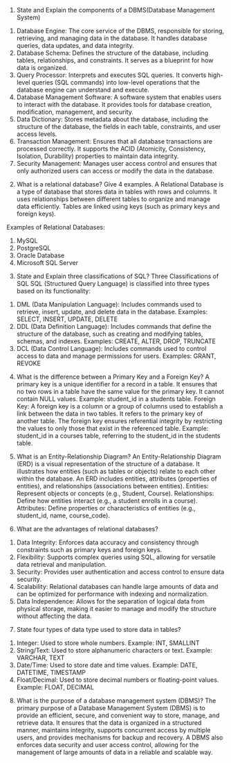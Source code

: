 1. State and Explain the components of a DBMS(Database Management System)
1) Database Engine: The core service of the DBMS, responsible for storing, retrieving, and managing data in the database. It handles database queries, data updates, and data integrity.
2) Database Schema: Defines the structure of the database, including tables, relationships, and constraints. It serves as a blueprint for how data is organized.
3) Query Processor: Interprets and executes SQL queries. It converts high-level queries (SQL commands) into low-level operations that the database engine can understand and execute.
4) Database Management Software: A software system that enables users to interact with the database. It provides tools for database creation, modification, management, and security.
5) Data Dictionary: Stores metadata about the database, including the structure of the database, the fields in each table, constraints, and user access levels.
6) Transaction Management: Ensures that all database transactions are processed correctly. It supports the ACID (Atomicity, Consistency, Isolation, Durability) properties to maintain data integrity.
7) Security Management: Manages user access control and ensures that only authorized users can access or modify the data in the database.

2. What is a relational database? Give 4 examples.
A Relational Database is a type of database that stores data in tables with rows and columns. It uses relationships between different tables to organize and manage data efficiently. Tables are linked using keys (such as primary keys and foreign keys).

Examples of Relational Databases:
1) MySQL
2) PostgreSQL
3) Oracle Database
4) Microsoft SQL Server

3. State and Explain three classifications of SQL?
Three Classifications of SQL
SQL (Structured Query Language) is classified into three types based on its functionality:
1) DML (Data Manipulation Language):
Includes commands used to retrieve, insert, update, and delete data in the database.
Examples: SELECT, INSERT, UPDATE, DELETE
2) DDL (Data Definition Language):
Includes commands that define the structure of the database, such as creating and modifying tables, schemas, and indexes.
Examples: CREATE, ALTER, DROP, TRUNCATE
3) DCL (Data Control Language):
Includes commands used to control access to data and manage permissions for users.
Examples: GRANT, REVOKE


4. What is the difference between a Primary Key and a Foreign Key?
A primary key is a unique identifier for a record in a table. It ensures that no two rows in a table have the same value for the primary key.
It cannot contain NULL values.
Example: student_id in a students table.
Foreign Key:
A foreign key is a column or a group of columns used to establish a link between the data in two tables. It refers to the primary key of another table.
The foreign key ensures referential integrity by restricting the values to only those that exist in the referenced table.
Example: student_id in a courses table, referring to the student_id in the students table.


5. What is an Entity-Relationship Diagram?
An Entity-Relationship Diagram (ERD) is a visual representation of the structure of a database. It illustrates how entities (such as tables or objects) relate to each other within the database. An ERD includes entities, attributes (properties of entities), and relationships (associations between entities).
Entities: Represent objects or concepts (e.g., Student, Course).
Relationships: Define how entities interact (e.g., a student enrolls in a course).
Attributes: Define properties or characteristics of entities (e.g., student_id, name, course_code).


6. What are the advantages of relational databases?
1) Data Integrity: Enforces data accuracy and consistency through constraints such as primary keys and foreign keys.
2) Flexibility: Supports complex queries using SQL, allowing for versatile data retrieval and manipulation.
3) Security: Provides user authentication and access control to ensure data security.
4) Scalability: Relational databases can handle large amounts of data and can be optimized for performance with indexing and normalization.
5) Data Independence: Allows for the separation of logical data from physical storage, making it easier to manage and modify the structure without affecting the data.


7. State four types of data type used to store data in tables?
1) Integer: Used to store whole numbers.
Example: INT, SMALLINT
2) String/Text: Used to store alphanumeric characters or text.
Example: VARCHAR, TEXT
3) Date/Time: Used to store date and time values.
Example: DATE, DATETIME, TIMESTAMP
4) Float/Decimal: Used to store decimal numbers or floating-point values.
Example: FLOAT, DECIMAL


8. What is the purpose of a database management system (DBMS)?
   The primary purpose of a Database Management System (DBMS) is to provide an efficient, secure, and convenient way to store, manage, and retrieve data. It ensures that the data is organized in a structured manner, maintains integrity, supports concurrent access by multiple users, and provides mechanisms for backup and recovery. A DBMS also enforces data security and user access control, allowing for the management of large amounts of data in a reliable and scalable way.
